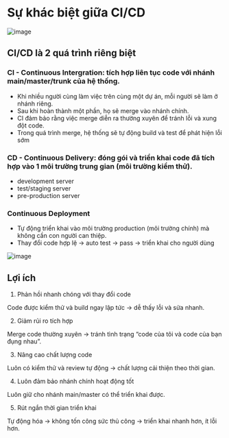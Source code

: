 # Sự khác biệt giữa CI/CD

![image](https://github.com/user-attachments/assets/23c82d28-9739-4fdd-86eb-6970a592b780)

## CI/CD là 2 quá trình riêng biệt
### CI - Continuous Intergration: tích hợp liên tục code với nhánh main/master/trunk của hệ thống.
- Khi nhiều người cùng làm việc trên cùng một dự án, mỗi người sẽ làm ở nhánh riêng.
- Sau khi hoàn thành một phần, họ sẽ merge vào nhánh chính.
- CI đảm bảo rằng việc merge diễn ra thường xuyên để tránh lỗi và xung đột code.
- Trong quá trình merge, hệ thống sẽ tự động build và test để phát hiện lỗi sớm
### CD - Continuous Delivery: đóng gói và triển khai code đã tích hợp vào 1 môi trường trung gian (môi trường kiểm thử).
- development server
- test/staging server
- pre-production server
### Continuous Deployment
- Tự động triển khai vào môi trường production (môi trường chính) mà không cần con người can thiệp.
- Thay đổi code hợp lệ -> auto test -> pass -> triển khai cho người dùng

![image](https://github.com/user-attachments/assets/f0262739-8cda-4a69-bb24-b5e806b03f8d)

## Lợi ích
1. Phản hồi nhanh chóng với thay đổi code

Code được kiểm thử và build ngay lập tức → dễ thấy lỗi và sửa nhanh.

2. Giảm rủi ro tích hợp

Merge code thường xuyên → tránh tình trạng “code của tôi và code của bạn đụng nhau”.

3. Nâng cao chất lượng code

Luôn có kiểm thử và review tự động → chất lượng cải thiện theo thời gian.

4. Luôn đảm bảo nhánh chính hoạt động tốt

Luôn giữ cho nhánh main/master có thể triển khai được.

5. Rút ngắn thời gian triển khai

Tự động hóa → không tốn công sức thủ công → triển khai nhanh hơn, ít lỗi hơn.
